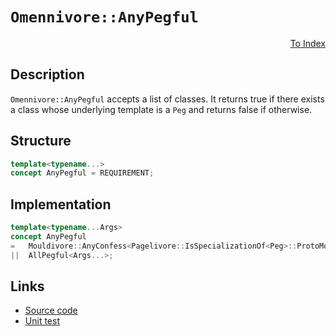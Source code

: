 <!-- Copyright 2024 Feng Mofan
SPDX-License-Identifier: Apache-2.0 -->

# `Omennivore::AnyPegful`

<p style='text-align: right;'><a href="../../concepts.md#omennivore-any-pegful">To Index</a></p>

## Description

`Omennivore::AnyPegful` accepts a list of classes.
It returns true if there exists a class whose underlying template is a `Peg` and returns false if otherwise.

## Structure

```C++
template<typename...>
concept AnyPegful = REQUIREMENT;
```

## Implementation

```C++
template<typename...Args>
concept AnyPegful
=   Mouldivore::AnyConfess<Pagelivore::IsSpecializationOf<Peg>::ProtoMold, Args...>
||  AllPegful<Args...>;
```

## Links

- [Source code](../../../../conceptrodon/omennivore/concepts/any_pegful.hpp)
- [Unit test](../../../../tests/unit/concepts/omennivore/any_pegful.test.hpp)
